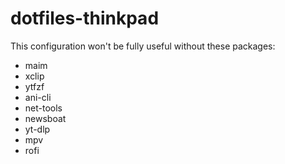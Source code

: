 # dotfiles-thinkpad
This configuration won't be fully useful without these packages:
  - maim 
  - xclip
  - ytfzf
  - ani-cli
  - net-tools
  - newsboat
  - yt-dlp
  - mpv
  - rofi
